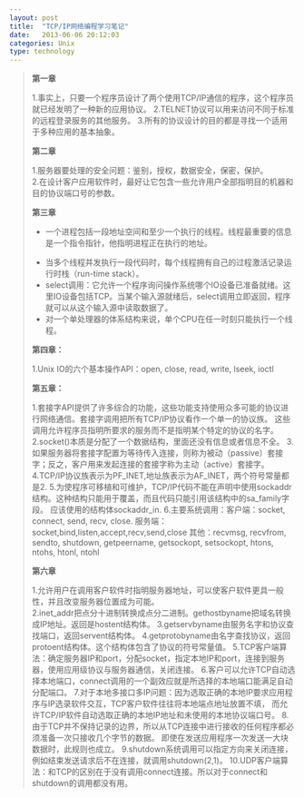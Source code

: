 ```yaml
---
layout: post
title:  "TCP/IP网络编程学习笔记"
date:   2013-06-06 20:12:03
categories: Unix
type: technology
---
```


>**第一章**
>
>1.事实上，只要一个程序员设计了两个使用TCP/IP通信的程序，这个程序员就已经发明了一种新的应用协议。
>2.TELNET协议可以用来访问不同于标准的远程登录服务的其他服务。
>3.所有的协议设计的目的都是寻找一个适用于多种应用的基本抽象。
>
>
>**第二章**
>
>1.服务器要处理的安全问题：鉴别，授权，数据安全，保密，保护。  
>2.在设计客户应用软件时，最好让它包含一些允许用户全部指明目的机器和目的协议端口号的参数。
>
>
>**第三章**
>
>* 一个进程包括一段地址空间和至少一个执行的线程。线程最重要的信息是一个指令指针，他指明进程正在执行的地址。  
>- 当多个线程并发执行一段代码时，每个线程拥有自己的过程激活记录运行时栈（run-time stack）。  
>- select调用：它允许一个程序询问操作系统哪个IO设备已准备就绪。这里IO设备包括TCP。当某个输入源就绪后，select调用立即返回，程序就可以从这个输入源中读取数据了。  
>- 对一个单处理器的体系结构来说，单个CPU在任一时刻只能执行一个线程。  
>
>
>**第四章：**
>
>1.Unix IO的六个基本操作API：open, close, read, write, lseek, ioctl
>
>
>**第五章：**
>
>1.套接字API提供了许多综合的功能，这些功能支持使用众多可能的协议进行网络通信。套接字调用把所有TCP/IP协议看作一个单一的协议族。
>  这些调用允许程序员指明所要求的服务而不是指明某个特定的协议的名字。
>2.socket()本质是分配了一个数据结构，里面还没有信息或者信息不全。
>3.如果服务器将套接字配置为等待传入连接，则称为被动（passive）套接字；反之，客户用来发起连接的套接字称为主动（active）套接字。
>4.TCP/IP协议族表示为PF_INET,地址族表示为AF_INET，两个符号常量都是2.
>5.为使程序可移植和可维护，TCP/IP代码不能在声明中使用sockaddr结构。这种结构只能用于覆盖，而且代码只能引用该结构中的sa_family字段。
>  应该使用的结构体sockaddr_in.
>6.主要系统调用：客户端：socket, connect, send, recv, close. 服务端：socket,bind,listen,accept,recv,send,close
>  其他：recvmsg, recvfrom, sendto, shutdown, getpeername, getsockopt, setsockopt, htons, ntohs, htonl, ntohl
>
>
>**第六章**
>
>1.允许用户在调用客户软件时指明服务器地址，可以使客户软件更具一般性，并且改变服务器位置成为可能。  
>2.inet_addr把点分十进制转换成点分二进制。gethostbyname把域名转换成IP地址。返回是hostent结构体。
>3.getservbyname由服务名字和协议查找端口，返回servent结构体。
>4.getprotobyname由名字查找协议，返回protoent结构体。这个结构体包含了协议的符号常量值。
>5.TCP客户端算法：确定服务器IP和port，分配socket，指定本地IP和port，连接到服务器，使用应用级协议与服务器通信，关闭连接。
>6.客户可以允许TCP自动选择本地端口，connect调用的一个副效应就是所选择的本地端口能满足自动分配端口。
>7.对于本地多接口多IP问题：因为选取正确的本地IP要求应用程序与IP选录软件交互，TCP客户软件往往将本地端点地址放置不填，
>  而允许TCP/IP软件自动选取正确的本地IP地址和未使用的本地协议端口号。
>8.由于TCP并不保持记录的边界，所以从TCP连接中进行接收的任何程序都必须准备一次只接收几个字节的数据。
>  即使在发送应用程序一次发送一大块数据时，此规则也成立。
>9.shutdown系统调用可以指定方向来关闭连接，例如结束发送请求后不在连接，就调用shutdown(2,1)。
>10.UDP客户端算法：和TCP的区别在于没有调用connect连接。所以对于connect和shutdown的调用都没有用。
>
>
